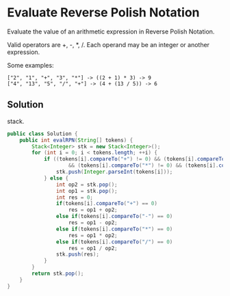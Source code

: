 # Evaluate Reverse Polish Notation

Evaluate the value of an arithmetic expression in Reverse Polish Notation.

Valid operators are +, -, *, /. Each operand may be an integer or another expression.

Some examples:

    ["2", "1", "+", "3", "*"] -> ((2 + 1) * 3) -> 9
    ["4", "13", "5", "/", "+"] -> (4 + (13 / 5)) -> 6

## Solution

stack.

```java
public class Solution {
    public int evalRPN(String[] tokens) {
        Stack<Integer> stk = new Stack<Integer>();
        for (int i = 0; i < tokens.length; ++i) {
            if ((tokens[i].compareTo("+") != 0) && (tokens[i].compareTo("-") != 0) 
                    && (tokens[i].compareTo("*") != 0) && (tokens[i].compareTo("/") != 0)) {
                stk.push(Integer.parseInt(tokens[i]));
            } else {
                int op2 = stk.pop();
                int op1 = stk.pop();
                int res = 0;
                if(tokens[i].compareTo("+") == 0)
                    res = op1 + op2;
                else if(tokens[i].compareTo("-") == 0)
                    res = op1 - op2;
                else if(tokens[i].compareTo("*") == 0)
                    res = op1 * op2;
                else if(tokens[i].compareTo("/") == 0)
                    res = op1 / op2;
                stk.push(res);
            }
        }
        return stk.pop();
    }
}
```